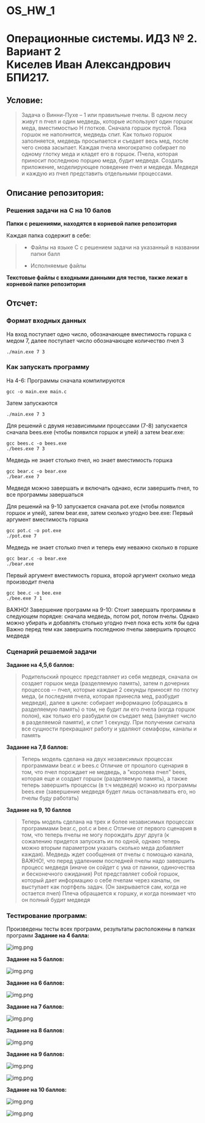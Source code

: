 # OS_HW_1

# Операционные системы. ИДЗ № 2. Вариант 2 <br/> Киселев Иван Александрович БПИ217.

## Условие:

> Задача о Винни-Пухе – 1 или правильные пчелы. В одном лесу живут n пчел и один медведь, которые используют один горшок меда, вместимостью Н глотков. Сначала горшок пустой. Пока горшок не наполнится, медведь спит. Как только горшок заполняется, медведь просыпается и съедает весь мед, после чего снова засыпает. Каждая пчела многократно собирает по одному глотку меда и кладет его в горшок. Пчела, которая приносит последнюю порцию меда, будит медведя. Создать приложение, моделирующее поведение пчел и медведя. Медведя и каждую из пчел представить отдельными процессами.
## Описание репозитория:

### Решения задачи на C на 10 балов

**Папки с решениями, находятся в корневой папке репозитория**

Каждая папка содержит в себе:

> * Файлы на языке C с решением задачи на указанный в названии папки балл
>
> * Исполняемые файлы

**Текстовые файлы с входными данными для тестов, также лежат в корневой папке репозитория**

## Отсчет:

### Формат входных данных

На вход поступает одно число, обозначающее вместимость горшка с медом 7, далее поступает число обозначающее количество пчел 3
```shell
./main.exe 7 3
```

### Как запускать программу
На 4-6:
Программы сначала компилируются
```
gcc -o main.exe main.c
```
Затем запускаются

```
./main.exe 7 3
```

Для решений с двумя независимыми процессами (7-8)
запускается сначала bees.exe (чтобы появился горшок и улей)
а затем bear.exe:
```
gcc bees.c -o bees.exe
./bees.exe 7 3
```
Медведь не знает столько пчел, но знает вместимость горшка
```
gcc bear.c -o bear.exe
./bear.exe 7
```
Медведя можно завершать и включать однако, если завершить пчел, 
то все программы завершаться

Для решений на 9-10
запускается сначала pot.exe (чтобы появился горшок и улей), 
затем bear.exe, затем сколько угодно bee.exe:
Первый аргумент вместимость горшка
```
gcc pot.c -o pot.exe
./pot.exe 7
```
Медведь не знает столько пчел и теперь ему неважно сколько в горшке
```
gcc bear.c -o bear.exe
./bear.exe
```
Первый аргумент вместимость горшка, второй аргумент сколько меда производит пчела
```
gcc bee.c -o bee.exe
./bee.exe 7 1
```
ВАЖНО!
Завершение программ на 9-10:
Стоит завершать программы в следующем порядке:
сначала медведь, потом pot, потом пчелы.
Однако можно убирать и добавлять столько угодно 
пчел пока есть хотя бы одна
Важно перед тем как завершить последнюю пчелы завершить процесс медведя

### Сценарий решаемой задачи
**Задание на 4,5,6 баллов:**
> Родительский процесс представляет из себя медведя,
> сначала он создает горшок меда (разделяемую память),
> затем n дочерних процессов -- пчел, которые каждые 2 секунды приносят по глотку меда,
> (и последняя пчела, которая принесла мед, разбудит медведя),
> далее  в цикле:
> собирает информацию (обращаясь в разделяемую память) о том, не будит ли его пчела (когда горшок полон), 
> как только его разбудили он съедает мед (зануляет число в разделяемой памяти), и спит 1 секунду.
> При получении сигнала все сущности прекращают работу и удаляют семафоры, каналы и память

**Задание на 7,8 баллов:**
> Теперь модель сделана на двух независимых процессах программами bear.c и bees.c
> Отличие от прошлого сценария в том, что пчел порождает не медведь, а "королева пчел" bees, которая еще и 
> создает горшок (разделяемую память), а также теперь завершить процессы (в т.ч медведя) можно из программы bees.exe 
> (завершение медведя будет лишь останавливать его, но пчелы буду работать)

**Задание на 9, 10 баллов**
> Теперь модель сделана на трех и более независимых процессах программами bear.c, pot.c и bee.c
> Отличие от первого сценария в том, что теперь пчелы не могу порождать друг друга 
> (к сожалению придется запускать их по одной, однако теперь
> можно вторым параметром указать сколько меда добавляет каждая).
> Медведь ждет сообщения от пчелы с помощью канала, ВАЖНО!, 
> что перед удалением последней пчелы надо завершить процесс медведя 
> (иначе он сойдет с ума от паники, одиночества и бесконечного ожидания)
> Pot представляет собой горшок, который дает информацию о себе пчелам
> через каналы, он выступает как портфель задач. (Он закрывается сам, когда не остается пчел)
> Плеча обращается к горшку, и когда понимает что он полный будит медведя

### Тестирование программ:
Произведены тесты всех программ, результаты расположены в папках программ
**Задание на 4 балла:**

![img.png](images/task_4.png)

**Задание на 5 баллов:**

![img.png](images/task_5.png)

**Задание на 6 баллов:**

![img.png](images/task_6.png)

**Задание на 7 баллов:**

![img.png](images/task_7.png)

**Задание на 8 баллов:**

![img.png](images/task_8.png)

**Задание на 9 баллов:**

![img.png](images/task_9_bees.png)

![img.png](images/task_9_other.png)

**Задание на 10 баллов:**

![img.png](images/task_10_bees.png)

![img.png](images/task_10_other.png)



